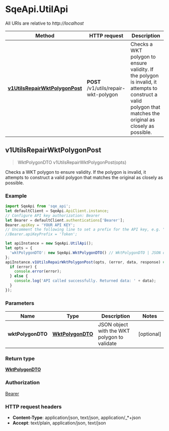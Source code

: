# SqeApi.UtilApi

All URIs are relative to *http://localhost*

Method | HTTP request | Description
------------- | ------------- | -------------
[**v1UtilsRepairWktPolygonPost**](UtilApi.md#v1UtilsRepairWktPolygonPost) | **POST** /v1/utils/repair-wkt-polygon | Checks a WKT polygon to ensure validity. If the polygon is invalid,  it attempts to construct a valid polygon that matches the original  as closely as possible.



## v1UtilsRepairWktPolygonPost

> WktPolygonDTO v1UtilsRepairWktPolygonPost(opts)

Checks a WKT polygon to ensure validity. If the polygon is invalid,  it attempts to construct a valid polygon that matches the original  as closely as possible.

### Example

```javascript
import SqeApi from 'sqe_api';
let defaultClient = SqeApi.ApiClient.instance;
// Configure API key authorization: Bearer
let Bearer = defaultClient.authentications['Bearer'];
Bearer.apiKey = 'YOUR API KEY';
// Uncomment the following line to set a prefix for the API key, e.g. "Token" (defaults to null)
//Bearer.apiKeyPrefix = 'Token';

let apiInstance = new SqeApi.UtilApi();
let opts = {
  'wktPolygonDTO': new SqeApi.WktPolygonDTO() // WktPolygonDTO | JSON object with the WKT polygon to validate
};
apiInstance.v1UtilsRepairWktPolygonPost(opts, (error, data, response) => {
  if (error) {
    console.error(error);
  } else {
    console.log('API called successfully. Returned data: ' + data);
  }
});
```

### Parameters


Name | Type | Description  | Notes
------------- | ------------- | ------------- | -------------
 **wktPolygonDTO** | [**WktPolygonDTO**](WktPolygonDTO.md)| JSON object with the WKT polygon to validate | [optional] 

### Return type

[**WktPolygonDTO**](WktPolygonDTO.md)

### Authorization

[Bearer](../README.md#Bearer)

### HTTP request headers

- **Content-Type**: application/json, text/json, application/_*+json
- **Accept**: text/plain, application/json, text/json

